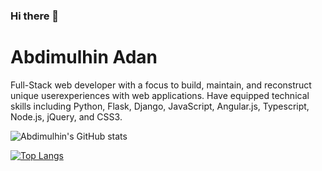### Hi there 👋



# Abdimulhin Adan
Full-Stack web developer with a focus to build, maintain, and reconstruct unique userexperiences with web applications. Have equipped technical skills including Python, Flask, Django, JavaScript, Angular.js, Typescript, Node.js, jQuery, and CSS3.



![Abdimulhin's GitHub stats](https://github-readme-stats.vercel.app/api?username=AbdimulhinYussuf3675&show_icons=true&theme=radical)


[![Top Langs](https://github-readme-stats.vercel.app/api/top-langs/?username=AbdimulhinYussuf3675)](https://github.com/anuraghazra/github-readme-stats)
<!--


Here are some ideas to get you started:

- 🔭 I’m currently working on ...
- 🌱 I’m currently learning ...
- 👯 I’m looking to collaborate on ...
- 🤔 I’m looking for help with ...
- 💬 Ask me about ...
- 📫 How to reach me: ...
- 😄 Pronouns: ...
- ⚡ Fun fact: ...
-->
